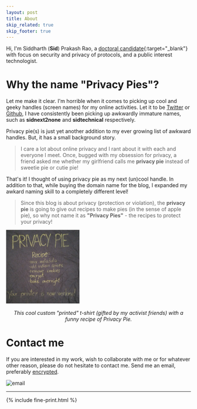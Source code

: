 ```yaml
---
layout: post
title: About
skip_related: true
skip_footer: true
---
```


Hi, I'm Siddharth (**Sid**) Prakash Rao, a [doctoral candidate](https://users.aalto.fi/~raos1/){:target="_blank"} with focus on security and privacy of protocols, and a public interest technologist.  

# Why the name "Privacy Pies"?

Let me make it clear. I'm horrible when it comes to picking up cool and geeky handles (screen names) for my online activities. Let it to be [Twitter][twitter_handle] or [Github][github_handle], I have consistently been picking up awkwardly immature names, such as **sidnext2none** and **sidtechnical** respectively. 

Privacy pie(s) is just yet another addition to my ever growing list of awkward handles. But, it has a small background story.

<i class="fa fa-quote-left fa-3x fa-pull-left fa-border" aria-hidden="true"></i> 
> I care a lot about online privacy and I rant about it with each and everyone I meet. Once, bugged with my obsession for privacy, a friend asked me whether my girlfriend calls me **privacy pie** instead of sweetie pie or cutie pie! 

That's it! I thought of using privacy pie as my next (un)cool handle. In addition to that, while buying the domain name for the blog, I expanded my awkard naming skill to a completely different level! 

<i class="fa fa-quote-left fa-3x fa-pull-left fa-border" aria-hidden="true"></i> 
> Since this blog is about privacy (protection or violation), the **privacy pie** is going to give out recipes to make pies (in the sense of apple pie), so why not name it as **"Privacy Pies"** - the recipes to protect your privacy! 

<a href="/static/p_pie_t_shirt.jpg"><img src="/static/p_pie_t_shirt.jpg" width="200" height="200" alt="Privacy Pie"></a>
<p align="center">
    <em>This cool custom "printed" t-shirt (gifted by my activist friends) with a funny recipe of Privacy Pie.</em>
</p>

# Contact me

If you are interested in my work, wish to collaborate with me or for whatever other reason, please do not hesitate to contact me. Send me an email, preferably [<i class="fa fa-lock" aria-hidden="true"></i> encrypted][sidtechnical_gpg].

![email]({{site.baseurl}}/static/email_pic.png)

[twitter_handle]: https://twitter.com/sidnext2none 
[github_handle]: https://github.com/sidtechnical
[sidtechnical_gpg]: http://pgp.mit.edu/pks/lookup?op=get&search=0x5510BE737ABD7B82

---
{% include fine-print.html %}
